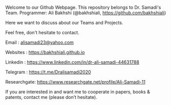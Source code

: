 Welcome to our Github Webpage. This repository belongs to Dr. Samadi's Team.
Programmer: Ali Bakhshi (@bakhshiali, https://github.com/bakhshiali)

Here we want to discuss about our Teams and Projects.

Feel free, don't hesitate to contact.

Email 	  	: alisamadi23@yahoo.com

Websites  	: https://bakhshiali.github.io

Linkedin	: https://www.linkedin.com/in/dr-ali-samadi-44631788

Telegram	: https://t.me/Dralisamadi2020

Researchgate: https://www.researchgate.net/profile/Ali-Samadi-11

If you are interested in and want me to cooperate in papers, books & patents, contact me (please don’t hesitate).
